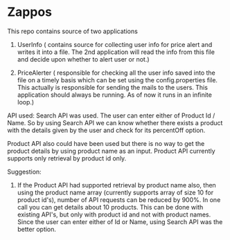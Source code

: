 Zappos
======

This repo contains source of two applications
  1. UserInfo ( contains source for collecting user info for price alert 
  and writes it into a file. The 2nd application will read the info from
  this file and decide upon whether to alert user or not.)
  
  2. PriceAlerter ( responsible for checking all the user info saved into
  the file on a timely basis which can be set using the config.properties
  file. This actually is responsible for sending the mails to the users.
  This application should always be running. As of now it runs in an infinite
  loop.)
  
API used:
Search API was used. The user can enter either of Product Id / Name. So by 
using Search API we can know whether there exists a product with the details
given by the user and check for its percentOff option. 

Product API also could have been used but there is no way to get the product
details by using product name as an input. Product API currently supports only
retrieval by product id only.

Suggestion:
1. If the Product API had supported retrieval by product name also, then using the
product name array (currently supports array of size 10 for product id's), number
of API requests can be reduced by 900%. In one call you can get details about
10 products. This can be done with existing API's, but only with product id and
not with product names. Since the user can enter either of Id or Name, using 
Search API was the better option.

  
  
